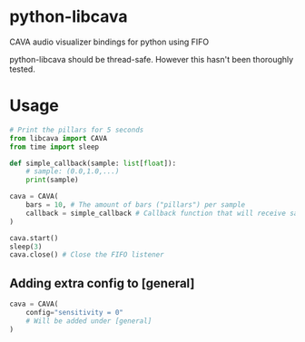 # python-libcava
CAVA audio visualizer bindings for python using FIFO

python-libcava should be thread-safe. However this hasn't been thoroughly tested.

# Usage

```python
# Print the pillars for 5 seconds
from libcava import CAVA
from time import sleep

def simple_callback(sample: list[float]):
    # sample: (0.0,1.0,...)
    print(sample)

cava = CAVA(
    bars = 10, # The amount of bars ("pillars") per sample
    callback = simple_callback # Callback function that will receive samples ranging 0-1 
)

cava.start()
sleep(3)
cava.close() # Close the FIFO listener
```

## Adding extra config to [general]

```python
cava = CAVA(
    config="sensitivity = 0"
    # Will be added under [general]
)
```